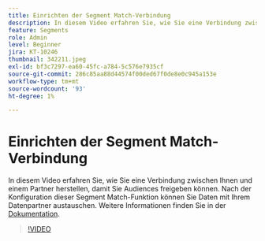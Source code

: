 ```yaml
---
title: Einrichten der Segment Match-Verbindung
description: In diesem Video erfahren Sie, wie Sie eine Verbindung zwischen Ihnen und einem Partner herstellen, damit Sie Audiences freigeben können. Nach der Konfiguration dieser Segment Match-Funktion sollten Sie … (Beschreibungen sollten zwischen 60 und 160 Zeichen lang sein)
feature: Segments
role: Admin
level: Beginner
jira: KT-10246
thumbnail: 342211.jpeg
exl-id: bf3c7297-ea60-45fc-a784-5c576e7935cf
source-git-commit: 286c85aa88d44574f00ded67f0de8e0c945a153e
workflow-type: tm+mt
source-wordcount: '93'
ht-degree: 1%

---
```


# Einrichten der Segment Match-Verbindung

In diesem Video erfahren Sie, wie Sie eine Verbindung zwischen Ihnen und einem Partner herstellen, damit Sie Audiences freigeben können. Nach der Konfiguration dieser Segment Match-Funktion können Sie Daten mit Ihrem Datenpartner austauschen. Weitere Informationen finden Sie in der [Dokumentation](https://experienceleague.adobe.com/docs/experience-platform/segmentation/ui/segment-match/overview.html?lang=de).

>[!VIDEO](https://video.tv.adobe.com/v/3413523/?learn=on&enablevpops&captions=ger)
